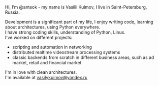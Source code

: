 Hi, I’m @anteok - my name is Vasilii Kuimov, I live in Saint-Petersburg, Russia.

Development is a significant part of my life, I enjoy writing code, learning about architectures, using Python everywhere. \
I have strong coding skills, understanding of Python, Linux. \
I've worked on different projects:
* scripting and automation in networking
* distributed realtime videostream processing systems
* classic backends from scratch in different business areas, such as ad market, retail and financial market

I'm in love with clean architectures. \
I'm available at vasilykuimov@yandex.ru

<!---
anteok/anteok is a ✨ special ✨ repository because its `README.md` (this file) appears on your GitHub profile.
You can click the Preview link to take a look at your changes.
--->
